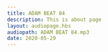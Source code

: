 ```yaml
---
title: ADAM BEAT 84
description: This is about page
layout: audiopage.hbs
audiopath: ADAM BEAT 84.mp3
date: 2020-05-29
---
```

